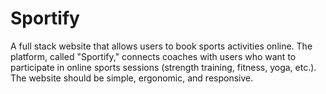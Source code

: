 # Sportify
A full stack website  that allows users to book sports activities online. The platform, called "Sportify," connects coaches with users who want to participate in online sports sessions (strength training, fitness, yoga, etc.). The website should be simple, ergonomic, and responsive.
